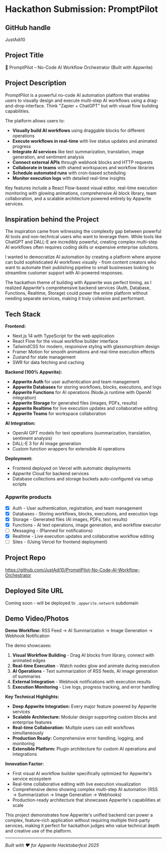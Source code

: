# Hackathon Submission: PromptPilot

## GitHub handle
JustAdi10

## Project Title
🧩 PromptPilot – No-Code AI Workflow Orchestrator (Built with Appwrite)

## Project Description    
PromptPilot is a powerful no-code AI automation platform that enables users to visually design and execute multi-step AI workflows using a drag-and-drop interface. Think "Zapier + ChatGPT" but with visual flow building capabilities.

The platform allows users to:
- **Visually build AI workflows** using draggable blocks for different operations
- **Execute workflows in real-time** with live status updates and animated progress
- **Integrate AI services** like text summarization, translation, image generation, and sentiment analysis
- **Connect external APIs** through webhook blocks and HTTP requests
- **Collaborate in teams** with shared workspaces and workflow libraries
- **Schedule automated runs** with cron-based scheduling
- **Monitor execution logs** with detailed real-time insights

Key features include a React Flow-based visual editor, real-time execution monitoring with glowing animations, comprehensive AI block library, team collaboration, and a scalable architecture powered entirely by Appwrite services.

## Inspiration behind the Project  
The inspiration came from witnessing the complexity gap between powerful AI tools and non-technical users who want to leverage them. While tools like ChatGPT and DALL-E are incredibly powerful, creating complex multi-step AI workflows often requires coding skills or expensive enterprise solutions.

I wanted to democratize AI automation by creating a platform where anyone can build sophisticated AI workflows visually - from content creators who want to automate their publishing pipeline to small businesses looking to streamline customer support with AI-powered responses.

The hackathon theme of building with Appwrite was perfect timing, as I realized Appwrite's comprehensive backend services (Auth, Database, Functions, Realtime, Storage) could power the entire platform without needing separate services, making it truly cohesive and performant.

## Tech Stack    
**Frontend:**
- Next.js 14 with TypeScript for the web application
- React Flow for the visual workflow builder interface
- TailwindCSS for modern, responsive styling with glassmorphism design
- Framer Motion for smooth animations and real-time execution effects
- Zustand for state management
- SWR for data fetching and caching

**Backend (100% Appwrite):**
- **Appwrite Auth** for user authentication and team management
- **Appwrite Databases** for storing workflows, blocks, executions, and logs
- **Appwrite Functions** for AI operations (Node.js runtime with OpenAI integration)
- **Appwrite Storage** for generated files (images, PDFs, results)
- **Appwrite Realtime** for live execution updates and collaborative editing
- **Appwrite Teams** for workspace collaboration

**AI Integration:**
- OpenAI GPT models for text operations (summarization, translation, sentiment analysis)
- DALL-E 3 for AI image generation
- Custom function wrappers for extensible AI operations

**Deployment:**
- Frontend deployed on Vercel with automatic deployments
- Appwrite Cloud for backend services
- Database collections and storage buckets auto-configured via setup scripts

### Appwrite products
- [x] Auth - User authentication, registration, and team management
- [x] Databases - Storing workflows, blocks, executions, and execution logs
- [x] Storage - Generated files (AI images, PDFs, text results)
- [x] Functions - AI text operations, image generation, and workflow executor
- [ ] Messaging - (Planned for notifications)
- [x] Realtime - Live execution updates and collaborative workflow editing
- [ ] Sites - (Using Vercel for frontend deployment)

## Project Repo  
https://github.com/JustAdi10/PromptPilot-No-Code-AI-Workflow-Orchestrator

## Deployed Site URL
Coming soon - will be deployed to `.appwrite.network` subdomain

## Demo Video/Photos  
**Demo Workflow:** RSS Feed → AI Summarization → Image Generation → Webhook Notification

The demo showcases:
1. **Visual Workflow Building** - Drag AI blocks from library, connect with animated edges
2. **Real-time Execution** - Watch nodes glow and animate during execution
3. **AI Operations** - Text summarization of RSS feeds, AI image generation of summaries
4. **External Integration** - Webhook notifications with execution results
5. **Execution Monitoring** - Live logs, progress tracking, and error handling

**Key Technical Highlights:**
- **Deep Appwrite Integration:** Every major feature powered by Appwrite services
- **Scalable Architecture:** Modular design supporting custom blocks and enterprise features  
- **Real-time Collaboration:** Multiple users can edit workflows simultaneously
- **Production Ready:** Comprehensive error handling, logging, and monitoring
- **Extensible Platform:** Plugin architecture for custom AI operations and integrations

**Innovation Factor:**
- First visual AI workflow builder specifically optimized for Appwrite's service ecosystem
- Real-time collaborative editing with live execution visualization
- Comprehensive demo showing complex multi-step AI automation (RSS → Summarization → Image Generation → Webhooks)
- Production-ready architecture that showcases Appwrite's capabilities at scale

This project demonstrates how Appwrite's unified backend can power a complex, feature-rich application without requiring multiple third-party services, making it perfect for hackathon judges who value technical depth and creative use of the platform.

---

*Built with ❤️ for Appwrite Hacktoberfest 2025*